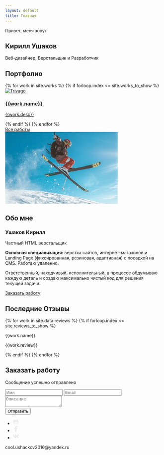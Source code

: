 ```yaml
---
layout: default
title: Главная
---
```


<section class="title" style="background-image: url(/assets/images/src/Title/Background.jpg);" id="TitleBlock">
    <div class="title-container">
        <div class="title-desc">
            <p>Привет, меня зовут</p>
            <h1>Кирилл Ушаков</h1>
            <p>Веб-дизайнер, Верстальщик и Разработчик</p>
        </div>
    </div>
</section>
<section class="section portfolio" id="Portfolio">
    <div class="portfolio-container">
        <h2>Портфолио</h2>
        <div class="portfolio-list">
            {% for work in site.works %}
                {% if forloop.index <= site.works_to_show %}
                    <article class="portfolio-item">
                        <a href="{{work.url}}">
                            <div class="portfolio-img">
                                <img src="{{work.img_url}}" alt="Trivago">
                            </div>
                            <div class="portfolio-desc">
                                <h3>{{work.name}}</h3>
                                <p>{{work.desc}}</p>
                            </div>
                        </a>
                    </article>
                {% endif %}
            {% endfor %}
        </div>
        <a href="portfolio.html" class="portfolio-link">Все работы</a>
    </div>
</section>
<section class="section about" id="About">
    <div class="about-column about-column-autor">
        <div class="autor-img">
            <img src="/assets/images/src/Portfolio/Sport.jpg" alt="Kirill Ushakov">
        </div>
    </div>
    <div class="about-column about-column-desc">
        <h2>Обо мне</h2>
        <div class="about-content">
            <div class="about-desc">
                <h3>Ушаков Кирилл</h3>
                <p>Частный HTML верстальщик</p>
                <p><b>Основная специализация: </b>верстка сайтов, интернет-магазинов и Landing Page (фиксированная, резиновая, адаптивная) c посадкой на CMS. Работаю удаленно.</p>
                <p>Ответственный, находчивый, исполнительный, в процессе обдумываю каждую деталь и создаю максимально чистый код для решения текущей задачи.</p>
            </div>
            <a href="#" class="order-link" data_scroll="Order">Заказать работу</a>
        </div>
    </div>
</section>
<section class="section reviews" id="Reviews">
    <div class="reviews-container">
        <h2>Последние Отзывы</h2>
        <div class="reviews-list">
            {% for work in site.data.reviews %}
                {% if forloop.index <= site.reviews_to_show %}
                    <div class="reviews-item">
                        <p class="reviews-title">{{work.name}}</p>
                        <p>{{work.review}}</p>
                    </div>
                {% endif %}
            {% endfor %}
        </div>
    </div>
</section>
<section class="section order" id="Order">
    <div class="order-container">
        <h2>Заказать работу</h2>
        <form action="#" method="POST" class="order-form" id="order-form">
            <div class="order-inputs">
                <div class="form-error">
                    <p>Сообщение успешно отправлено</p>
                </div>
                <input type="text" name="user-name" placeholder="Имя" required>
                <input type="email" name="user-email" placeholder="Email" id="UserEmail" required>
                <textarea name="user-comment" placeholder="Описание" required></textarea>
            </div>
            <button type="submit" class="btn order-btn">Отправить</button>
        </form>
        <div class="contacts">
            <ul class="list social-list">
                <li>
                    <a href="#" title="GitHub">
                        <span class="svg">
                            <svg width="20" height="20" viewBox="0 0 20 20" fill="#eaeaea" xmlns="http://www.w3.org/2000/svg">
                                <path d="M6.96694 11.2296C6.61057 11.2296 6.30569 11.394 6.06065 11.7309C5.81491 12.0621 5.69354 12.472 5.69354 12.9587C5.69354 13.4459 5.81721 13.8574 6.06065 14.1895C6.30569 14.5231 6.60905 14.6884 6.96694 14.6884C7.29874 14.6884 7.58761 14.5216 7.83104 14.1895C8.07601 13.8574 8.19815 13.4459 8.19815 12.9587C8.19815 12.4736 8.07448 12.063 7.83104 11.7309C7.58757 11.3955 7.30108 11.2296 6.96694 11.2296Z" />
                                <path d="M13.073 11.2296C12.7196 11.2296 12.4131 11.394 12.1674 11.7309C11.9224 12.0621 11.8018 12.472 11.8018 12.9587C11.8018 13.4459 11.9263 13.8574 12.1674 14.1895C12.4131 14.5231 12.7181 14.6884 13.073 14.6884C13.4063 14.6884 13.6943 14.5216 13.9393 14.1895C14.1851 13.8574 14.3072 13.4459 14.3072 12.9587C14.3072 12.4736 14.1836 12.063 13.9393 11.7309C13.6943 11.3955 13.4101 11.2296 13.073 11.2296Z" />
                                <path d="M17.4132 6.71875H17.4109C17.4109 6.71875 17.52 6.16156 17.4231 5.18828C17.3379 4.215 17.1313 3.31961 16.7933 2.5C16.7933 2.5 16.6206 2.52969 16.2949 2.61313C15.9692 2.69656 15.4324 2.85918 14.6957 3.19C13.9715 3.52359 13.2119 3.96297 12.4185 4.49879C11.8793 4.34512 11.0745 4.2668 9.99687 4.2668C8.96996 4.2668 8.1643 4.34539 7.5759 4.49902C5.83402 3.29359 4.37934 2.62617 3.1973 2.5C2.8616 3.31961 2.655 4.2184 2.57055 5.19414C2.47687 6.16832 2.58742 6.73043 2.58742 6.73043C1.6398 7.7559 1.25 9.23988 1.25 10.4607C1.25 11.4077 1.2757 12.2606 1.48926 13.0185C1.7066 13.7728 1.98387 14.3907 2.3134 14.863C2.64977 15.3365 3.05605 15.7532 3.54684 16.1106C4.03383 16.4745 4.48387 16.7341 4.89016 16.9003C5.29879 17.0711 5.76418 17.1973 6.2957 17.2855C6.81641 17.3787 7.21125 17.4279 7.48621 17.4416C7.48621 17.4416 8.57996 17.5 10 17.5C11.4201 17.5 12.5116 17.4416 12.5116 17.4416C12.7858 17.4279 13.1813 17.3778 13.7043 17.2855C14.2335 17.1957 14.7013 17.0665 15.1083 16.9003C15.5146 16.7326 15.9654 16.4745 16.4547 16.1106C16.9439 15.7578 17.3495 15.3396 17.6859 14.863C18.0154 14.3907 18.2911 13.7728 18.51 13.0185C18.7243 12.2606 18.7501 11.4019 18.7501 10.4548C18.75 9.27301 18.3587 7.77344 17.4132 6.71875ZM14.8587 15.8455C13.7704 16.3569 12.1674 16.5625 10.0414 16.5625L9.95773 16.561C7.83105 16.561 6.2327 16.356 5.15898 15.8418C4.08445 15.3304 3.54684 14.2771 3.54684 12.688C3.54684 11.7376 3.88168 10.9696 4.54223 10.3791C4.82949 10.1246 5.18434 9.94871 5.62211 9.84332C6.05684 9.7434 6.45625 9.73543 6.83184 9.74703C7.19895 9.76324 7.71273 9.83281 8.36871 9.88234C9.02457 9.93301 9.51309 10 10 10C10.457 10 11.063 9.92356 12.0353 9.84535C13.0115 9.76836 13.7343 9.7293 14.202 9.80629C14.682 9.88449 15.0999 10.0486 15.457 10.3821C16.1498 10.9974 16.4962 11.7691 16.4962 12.6901C16.4961 14.2786 15.9439 15.3335 14.8587 15.8455Z" />
                            </svg>
                        </span>
                    </a>
                </li>
                <li>
                    <a href="#" title="Facebook">
                        <span class="svg">
                            <svg width="20" height="20" viewBox="0 0 20 20" fill="#eaeaea" xmlns="http://www.w3.org/2000/svg">
                                <path d="M11.5489 20V10.8777H14.6096L15.0688 7.32156H11.5489V5.05147C11.5489 4.0222 11.8335 3.32076 13.3112 3.32076L15.1927 3.31999V0.13923C14.8673 0.0969453 13.7504 0 12.4504 0C9.7358 0 7.87733 1.65697 7.87733 4.69927V7.32156H4.80731V10.8777H7.87733V20H11.5489Z" />
                            </svg>
                        </span>
                    </a>
                </li>
                <li>
                    <a href="#" title="Vkontacte">
                        <span class="svg">
                            <svg width="20" height="20" viewBox="0 0 20 20" fill="#eaeaea" xmlns="http://www.w3.org/2000/svg">
                                <g clip-path="url(#clip0)">
                                <path d="M19.8216 14.4726C19.7678 14.3825 19.4353 13.66 17.8352 12.1749C16.1601 10.6198 16.3851 10.8723 18.4027 8.18333C19.6316 6.54571 20.1229 5.54564 19.9691 5.11811C19.8228 4.71058 18.919 4.81808 18.919 4.81808L15.9138 4.83559C15.9138 4.83559 15.6913 4.80558 15.525 4.90434C15.3638 5.00185 15.26 5.22686 15.26 5.22686C15.26 5.22686 14.7837 6.49446 14.1487 7.57204C12.8098 9.84596 12.2735 9.96597 12.0548 9.82471C11.546 9.49593 11.6735 8.50211 11.6735 7.79706C11.6735 5.59314 12.0073 4.67432 11.0222 4.43681C10.6947 4.35805 10.4547 4.30555 9.61835 4.2968C8.54577 4.28554 7.63696 4.30055 7.12317 4.55181C6.78065 4.71933 6.51688 5.09311 6.67814 5.11436C6.8769 5.14061 7.32694 5.23562 7.5657 5.56064C7.87448 5.97942 7.86322 6.92199 7.86322 6.92199C7.86322 6.92199 8.04074 9.51593 7.44944 9.83846C7.04317 10.0597 6.48687 9.60844 5.29304 7.54454C4.68174 6.48821 4.21921 5.31937 4.21921 5.31937C4.21921 5.31937 4.13046 5.10186 3.97169 4.9856C3.77918 4.84434 3.50916 4.79933 3.50916 4.79933L0.651454 4.81683C0.651454 4.81683 0.222673 4.82934 0.0651617 5.0156C-0.0748484 5.18186 0.0539109 5.52439 0.0539109 5.52439C0.0539109 5.52439 2.29157 10.7585 4.82426 13.3975C7.14817 15.8164 9.78586 15.6576 9.78586 15.6576H10.981C10.981 15.6576 11.3422 15.6176 11.526 15.4189C11.696 15.2364 11.6898 14.8938 11.6898 14.8938C11.6898 14.8938 11.666 13.29 12.4111 13.0537C13.1449 12.8212 14.0874 14.6038 15.0862 15.2901C15.8413 15.8089 16.4151 15.6951 16.4151 15.6951L19.0865 15.6576C19.0865 15.6576 20.4841 15.5714 19.8216 14.4726Z"/>
                                </g>
                                <defs>
                                <clipPath id="clip0">
                                <rect width="20" height="20"/>
                                </clipPath>
                                </defs>
                            </svg>
                        </span>		
                    </a>
                </li>
            </ul>
            <p>cool.ushackov2016@yandex.ru</p>
        </div>
    </div>
</section>

